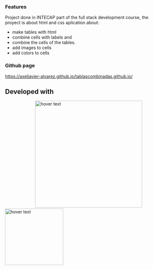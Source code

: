 ### Features
Project done in INTECAP part of the full stack development course, the proyect is about html and css aplication about:
- make tables with html
- combine cells with labels <colspan></colspan> and <rowspan></rowspan>
- combine the cells of the tables.
- add images to cells
- add colors to cells


### Github page

https://axeljavier-alvarez.github.io/tablascombinadas.github.io/

## Developed with
<p align=left>
   &nbsp;&nbsp;&nbsp;&nbsp;&nbsp;&nbsp;&nbsp;&nbsp;&nbsp;&nbsp;&nbsp;&nbsp;&nbsp;&nbsp;&nbsp;&nbsp;&nbsp;&nbsp;&nbsp;&nbsp;&nbsp;&nbsp;&nbsp;&nbsp;
  <img src="https://images.velog.io/images/kimdlzp/post/c56bd5e7-6060-47c5-b149-83a55675f73b/174854.png" width="350" title="hover text">
    <img src="https://upload.wikimedia.org/wikipedia/commons/thumb/d/d5/CSS3_logo_and_wordmark.svg/1200px-CSS3_logo_and_wordmark.svg.png" width="190" height="185" title="hover text">
</p>
